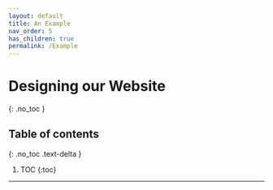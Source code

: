 ```yaml
---
layout: default
title: An Example
nav_order: 5
has_children: true
permalink: /Example
---
```


# Designing our Website
{: .no_toc }

## Table of contents
{: .no_toc .text-delta }

1. TOC
{:toc}

---